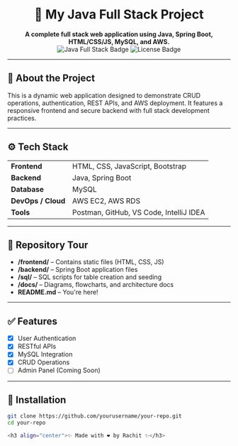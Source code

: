 <h1 align="center">🚀 My Java Full Stack Project</h1>

<p align="center">
  <strong>A complete full stack web application using Java, Spring Boot, HTML/CSS/JS, MySQL, and AWS.</strong><br>
  <img src="https://img.shields.io/badge/Java-Full%20Stack-blue" alt="Java Full Stack Badge">
  <img src="https://img.shields.io/badge/License-MIT-green.svg" alt="License Badge">
</p>

---

## 📄 About the Project

This is a dynamic web application designed to demonstrate CRUD operations, authentication, REST APIs, and AWS deployment. It features a responsive frontend and secure backend with full stack development practices.

---

<h2>⚙️ Tech Stack</h2>

<table>
  <tr>
    <td><strong>Frontend</strong></td>
    <td>HTML, CSS, JavaScript, Bootstrap</td>
  </tr>
  <tr>
    <td><strong>Backend</strong></td>
    <td>Java, Spring Boot</td>
  </tr>
  <tr>
    <td><strong>Database</strong></td>
    <td>MySQL</td>
  </tr>
  <tr>
    <td><strong>DevOps / Cloud</strong></td>
    <td>AWS EC2, AWS RDS</td>
  </tr>
  <tr>
    <td><strong>Tools</strong></td>
    <td>Postman, GitHub, VS Code, IntelliJ IDEA</td>
  </tr>
</table>

---

## 📁 Repository Tour

<ul>
  <li><strong>/frontend/</strong> – Contains static files (HTML, CSS, JS)</li>
  <li><strong>/backend/</strong> – Spring Boot application files</li>
  <li><strong>/sql/</strong> – SQL scripts for table creation and seeding</li>
  <li><strong>/docs/</strong> – Diagrams, flowcharts, and architecture docs</li>
  <li><strong>README.md</strong> – You're here!</li>
</ul>

---

## ✅ Features

- [x] User Authentication
- [x] RESTful APIs
- [x] MySQL Integration
- [x] CRUD Operations
- [ ] Admin Panel (Coming Soon)

---

## 🔧 Installation

```bash
git clone https://github.com/yourusername/your-repo.git
cd your-repo

<h3 align="center">✨ Made with ❤️ by Rachit ✨</h3>
 ```
